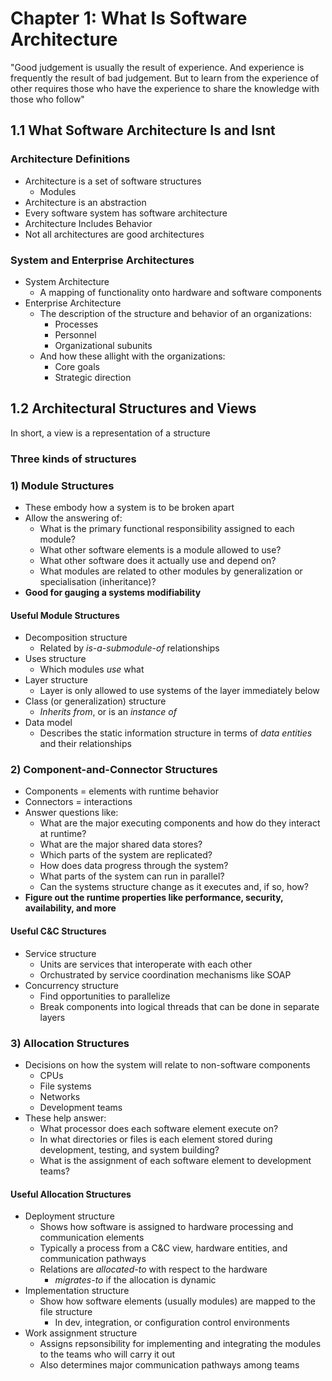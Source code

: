 # Chapter 1: What Is Software Architecture

"Good judgement is usually the result of experience. And experience is frequently the result of bad judgement. But to learn from the experience of other requires those who have the experience to share the knowledge with those who follow"

## 1.1 What Software Architecture Is and Isnt

### Architecture Definitions

* Architecture is a set of software structures
  * Modules
* Architecture is an abstraction
* Every software system has software architecture
* Architecture Includes Behavior
* Not all architectures are good architectures

### System and Enterprise Architectures

* System Architecture
  * A mapping of functionality onto hardware and software components
* Enterprise Architecture
  * The description of the structure and behavior of an organizations:
    * Processes
    * Personnel
    * Organizational subunits
  * And how these allight with the organizations:
    * Core goals
    * Strategic direction

## 1.2 Architectural Structures and Views

In short, a view is a representation of a structure

### Three kinds of structures

### 1) Module Structures

* These embody how a system is to be broken apart
* Allow the answering of:
  * What is the primary functional responsibility assigned to each module?
  * What other software elements is a module allowed to use?
  * What other software does it actually use and depend on?
  * What modules are related to other modules by generalization or specialisation (inheritance)?
* **Good for gauging a systems modifiability**

#### Useful Module Structures

* Decomposition structure
  * Related by *is-a-submodule-of* relationships
* Uses structure
  * Which modules *use* what
* Layer structure
  * Layer is only allowed to use systems of the layer immediately below
* Class (or generalization) structure
  * *Inherits from*, or is an *instance of*
* Data model
  * Describes the static information structure in terms of *data entities* and their relationships

### 2) Component-and-Connector Structures

* Components = elements with runtime behavior
* Connectors = interactions
* Answer questions like:
  * What are the major executing components and how do they interact at runtime?
  * What are the major shared data stores?
  * Which parts of the system are replicated?
  * How does data progress through the system?
  * What parts of the system can run in parallel?
  * Can the systems structure change as it executes and, if so, how?
* **Figure out the runtime properties like performance, security, availability, and more**

#### Useful C&C Structures

* Service structure
  * Units are services that interoperate with each other
  * Orchustrated by service coordination mechanisms like SOAP
* Concurrency structure
  * Find opportunities to parallelize
  * Break components into logical threads that can be done in separate layers

### 3) Allocation Structures

* Decisions on how the system will relate to non-software components
  * CPUs
  * File systems
  * Networks
  * Development teams
* These help answer:
  * What processor does each software element execute on?
  * In what directories or files is each element stored during development, testing, and system building?
  * What is the assignment of each software element to development teams?

#### Useful Allocation Structures

* Deployment structure
  * Shows how software is assigned to hardware processing and communication elements
  * Typically a process from a C&C view, hardware entities, and communication pathways
  * Relations are *allocated-to* with respect to the hardware
    * *migrates-to* if the allocation is dynamic
* Implementation structure
  * Show how software elements (usually modules) are mapped to the file structure
    * In dev, integration, or configuration control environments
* Work assignment structure
  * Assigns repsonsibility for implementing and integrating the modules to the teams who will carry it out
  * Also determines major communication pathways among teams
